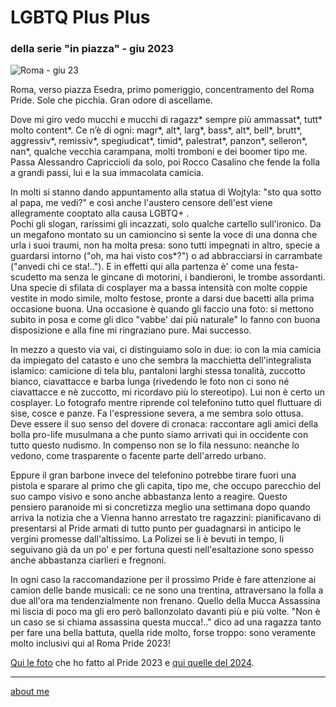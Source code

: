 # LGBTQ Plus Plus  
### della serie "in piazza" - giu 2023

![](https://i.postimg.cc/RhpDhR2W/Screenshot-2025-01-22-163619.png "Roma - giu 23")  

Roma, verso piazza Esedra, primo pomeriggio, concentramento del Roma Pride. Sole che picchia. Gran odore di ascellame.  

Dove mi giro vedo mucchi e mucchi di ragazz* sempre più ammassat\*, tutt\* molto content\*. Ce n’è di ogni: magr\*, alt\*, larg\*, bass\*, alt\*, bell\*, brutt\*, aggressiv\*, remissiv\*, spegiudicat\*, timid\*, palestrat\*, panzon\*, selleron\*, nan\*, qualche vecchia carampana, molti tromboni e dei boomer tipo me. Passa Alessandro Capriccioli da solo, poi Rocco Casalino che fende la folla a grandi passi, lui e la sua immacolata camicia.  

In molti si stanno dando appuntamento alla statua di Wojtyla: "sto qua sotto al papa, me vedi?" e così anche l'austero censore dell'est viene allegramente cooptato alla causa LGBTQ+ .  
Pochi gli slogan, rarissimi gli incazzati, solo qualche cartello sull'ironico. Da un megafono montato su un camioncino si sente la voce di una donna che urla i suoi traumi, non ha molta presa: sono tutti impegnati in altro, specie a guardarsi intorno ("oh, ma hai visto cos*?") o ad abbracciarsi in carrambate  ("anvedi chi ce sta!.."). E in effetti qui alla partenza è' come una festa-scudetto ma senza le gincane di motorini, i bandieroni, le trombe assordanti. Una specie di sfilata di cosplayer ma a bassa intensità con molte coppie vestite in modo simile, molto festose, pronte a darsi due bacetti alla prima occasione buona. Una occasione è quando gli faccio una foto: si mettono subito in posa e come gli dico "vabbe' dai più naturale" lo fanno con buona disposizione e alla fine mi ringraziano pure. Mai successo.   

In mezzo a questo via vai, ci distinguiamo solo in due: io con la mia camicia da impiegato del catasto e uno che sembra la macchietta dell'integralista islamico: camicione di tela blu, pantaloni larghi stessa tonalità, zuccotto bianco, ciavattacce e barba lunga (rivedendo le foto non ci sono né ciavattacce e nè zuccotto, mi ricordavo più lo stereotipo). Lui non è certo un cosplayer. Lo fotografo mentre riprende col telefonino tutto quel fluttuare di sise, cosce e panze.  Fa l'espressione severa, a me sembra solo ottusa. Deve essere il suo senso del dovere di cronaca: raccontare agli amici della bolla pro-life musulmana a che punto siamo arrivati qui in occidente con tutto questo nudismo. In compenso non se lo fila nessuno: neanche lo vedono, come trasparente o facente parte dell'arredo urbano.  

Eppure il gran barbone invece del telefonino potrebbe tirare fuori una pistola e sparare al primo che gli capita, tipo me, che occupo parecchio del suo campo visivo e sono anche abbastanza lento a reagire. Questo pensiero paranoide mi si concretizza meglio una settimana dopo quando arriva la notizia che a Vienna hanno arrestato tre ragazzini: pianificavano di presentarsi al Pride armati di tutto punto per guadagnarsi in anticipo le vergini promesse dall'altissimo. La Polizei se li è bevuti in tempo, li seguivano già da un po’ e per fortuna questi nell'esaltazione sono spesso anche abbastanza ciarlieri e fregnoni.  

In ogni caso la raccomandazione per il prossimo Pride è fare attenzione ai camion delle bande musicali: ce ne sono una trentina, attraversano la folla a due all'ora ma tendenzialmente non frenano. Quello della Mucca Assassina mi liscia di poco ma gli ero però ballonzolato davanti più e più volte. "Non è un caso se si chiama assassina questa mucca!.." dico ad una ragazza tanto per fare una bella battuta, quella ride molto, forse troppo: sono veramente molto inclusivi qui al Roma Pride 2023!   

[Qui le foto](https://www.flickr.com/gp/cacioman/9Ux4LjxaPb) che ho fatto al Pride 2023 e [qui quelle del 2024](https://www.flickr.com/gp/cacioman/914mCd9Nv9).  

---  
[about me](https://about.me/cacioman) 
